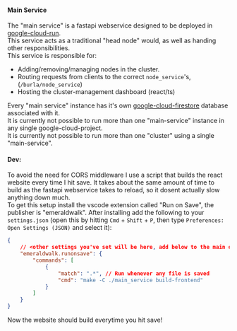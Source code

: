 #### Main Service

The "main service" is a fastapi webservice designed to be deployed in [google-cloud-run](cloud.google.com/run).  
This service acts as a traditional "head node" would, as well as handing other responsibilities.  
This service is responsible for:

- Adding/removing/managing nodes in the cluster.
- Routing requests from clients to the correct `node_service`'s, (`/burla/node_service`)
- Hosting the cluster-management dashboard (react/ts)

Every "main service" instance has it's own [google-cloud-firestore](cloud.google.com/firestore) database associated with it.  
It is currently not possible to run more than one "main-service" instance in any single google-cloud-project.  
It is currently not possible to run more than one "cluster" using a single "main-service".  

#### Dev:

To avoid the need for CORS middleware I use a script that builds the react website every time I hit save. It takes about the same amount of time to build as the fastapi webservice takes to reload, so it dosent actually slow anything down much.  
To get this setup install the vscode extension called "Run on Save", the publisher is "emeraldwalk". After installing add the following to your `settings.json` (open this by hitting `Cmd` + `Shift` + `P`, then type `Preferences: Open Settings (JSON)` and select it):
```json
{
    // <other settings you've set will be here, add below to the main dict>
    "emeraldwalk.runonsave": {
        "commands": [
            {
                "match": ".*", // Run whenever any file is saved
                "cmd": "make -C ./main_service build-frontend"
            }
        ]
    }
}
```
Now the website should build everytime you hit save!